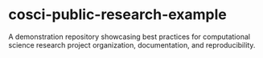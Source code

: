 # cosci-public-research-example
A demonstration repository showcasing best practices for computational science research project organization, documentation, and reproducibility.
